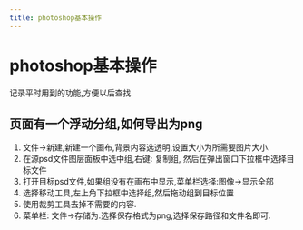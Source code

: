 ```yaml
---
title: photoshop基本操作
---
```


# photoshop基本操作

记录平时用到的功能,方便以后查找

## 页面有一个浮动分组,如何导出为png

1. 文件->新建,新建一个画布,背景内容选透明,设置大小为所需要图片大小.
2. 在源psd文件图层面板中选中组,右键: 复制组, 然后在弹出窗口下拉框中选择目标文件
3. 打开目标psd文件,如果组没有在画布中显示,菜单栏选择:图像->显示全部
4. 选择移动工具,左上角下拉框中选择组,然后拖动组到目标位置
5. 使用裁剪工具去掉不需要的内容.
6. 菜单栏: 文件->存储为.选择保存格式为png,选择保存路径和文件名即可.
